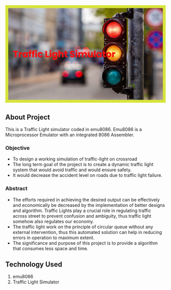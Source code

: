 <img src="./Images/banner.png" alt="Project Banner" />

## About Project
This is a Traffic Light simulator coded in emu8086. Emu8086 is a Microprocessor Emulator with an integrated 8086 Assembler.

### Objective 
- To design a working simulation of traffic-light on crossroad
- The long term goal of the project is to create a dynamic traffic light system that would avoid traffic and would ensure safety. 
- It would decrease the accident level on roads due to traffic light failure.

### Abstract
- The efforts required in achieving the desired output can be effectively and economically be decreased by the implementation of better designs and algorithm. Traffic Lights play a crucial role in regulating traffic across street to prevent confusion and ambiguity, thus traffic light somehow also regulates our economy. 
- The traffic light work on the principle of circular queue without any external intervention, thus this automated solution can help in reducing errors in operation to maximum extent.
- The significance and purpose of this project is to provide a algorithm that consumes less space and time.

## Technology Used
1) emu8086
2) Traffic Light Simulator
